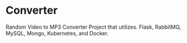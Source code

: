 # Converter
Random Video to MP3 Converter Project that utilizes. Flask, RabbitMQ, MySQL, Mongo, Kubernetes, and Docker.
